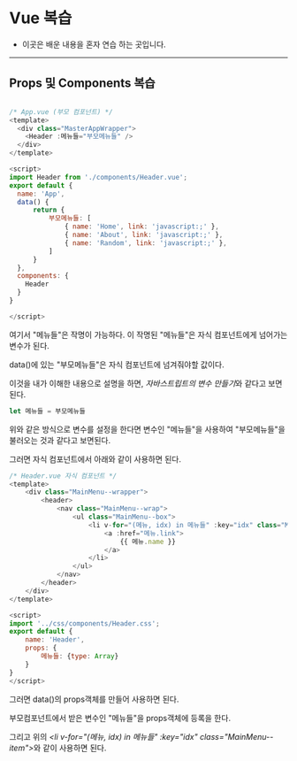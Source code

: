 # Vue 복습
- 이곳은 배운 내용을 혼자 연습 하는 곳입니다.

---
## Props 및 Components 복습
``` javascript

/* App.vue (부모 컴포넌트) */
<template>
  <div class="MasterAppWrapper">
    <Header :메뉴들="부모메뉴들" />
  </div>
</template>

<script>
import Header from './components/Header.vue';
export default {
  name: 'App',
  data() {
      return {
          부모메뉴들: [
              { name: 'Home', link: 'javascript:;' },
              { name: 'About', link: 'javascript:;' },
              { name: 'Random', link: 'javascript:;' },
          ]
      }
  },
  components: {
    Header
  }
}

</script>

```
여기서 "메뉴들"은 작명이 가능하다. 이 작명된 "메뉴들"은 자식 컴포넌트에게 넘어가는 변수가 된다.<br/>

data()에 있는 "부모메뉴들"은 자식 컴포넌트에 넘겨줘야할 값이다. <br/>

이것을 내가 이해한 내용으로 설명을 하면, <i>자바스트립트의 변수 만들기</i>와 같다고 보면 된다.<br/>

```javascript
let 메뉴들 = 부모메뉴들
```

위와 같은 방식으로 변수를 설정을 한다면 변수인 "메뉴들"을 사용하여 "부모메뉴들"을 불러오는 것과 같다고 보면된다.<br/>

그러면 자식 컴포넌트에서 아래와 같이 사용하면 된다.

```javascript
/* Header.vue 자식 컴포넌트 */
<template>
    <div class="MainMenu--wrapper">
        <header>
            <nav class="MainMenu--wrap">
                <ul class="MainMenu--box">
                    <li v-for="(메뉴, idx) in 메뉴들" :key="idx" class="MainMenu--item">
                        <a :href="메뉴.link">
                            {{ 메뉴.name }}
                        </a>
                    </li>
                </ul>
            </nav>
        </header>
    </div>
</template>

<script>
import '../css/components/Header.css';
export default {
    name: 'Header',
    props: {
        메뉴들: {type: Array}
    }
}
</script>
```

그러면 data()의 props객체를 만들어 사용하면 된다. <br/>

부모컴포넌트에서 받은 변수인 "메뉴들"을 props객체에 등록을 한다.<br/>

그리고 위의 <i>&lt;li v-for="(메뉴, idx) in 메뉴들" :key="idx" class="MainMenu--item"&gt;</i>와 같이 사용하면 된다.